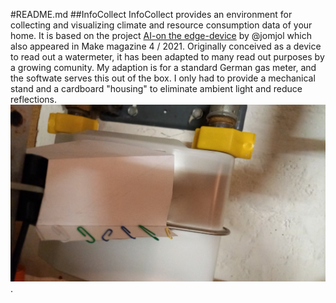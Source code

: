 #README.md
##InfoCollect
InfoCollect provides an environment for collecting and visualizing climate and resource consumption data of your home. It is based on the project 
[AI-on the edge-device](https://github.com/jomjol/AI-on-the-edge-device) by @jomjol which also appeared in Make magazine 4 / 2021.
Originally conceived as a device to read out a watermeter, it has been adapted to many read out purposes by a growing comunity. My adaption is for a standard German gas meter,
and the softwate serves this out of the box. I only had to provide a mechanical stand and a cardboard "housing" to eliminate ambient light and reduce reflections.
![cardboard housing](/assets/20221119_165635.jpg).


